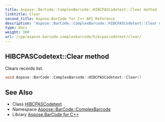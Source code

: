 ```yaml
---
title: Aspose::BarCode::ComplexBarcode::HIBCPASCodetext::Clear method
linktitle: Clear
second_title: Aspose.BarCode for C++ API Reference
description: 'Aspose::BarCode::ComplexBarcode::HIBCPASCodetext::Clear method. Clears records list in C++.'
type: docs
weight: 300
url: /cpp/aspose.barcode.complexbarcode/hibcpascodetext/clear/
---
```

## HIBCPASCodetext::Clear method


Clears records list.

```cpp
void Aspose::BarCode::ComplexBarcode::HIBCPASCodetext::Clear()
```

## See Also

* Class [HIBCPASCodetext](../)
* Namespace [Aspose::BarCode::ComplexBarcode](../../)
* Library [Aspose.BarCode for C++](../../../)
